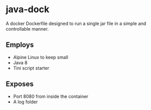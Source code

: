 
# java-dock

A docker Dockerfile designed to run a single jar file in a simple and controllable manner.

## Employs

- Alpine Linux to keep small
- Java 8
- Tini script starter

## Exposes

- Port 8080 from inside the container
- A log folder
